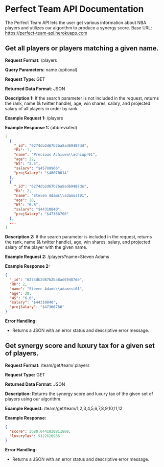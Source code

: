 # Perfect Team API Documentation
The Perfect Team API lets the user get various information about NBA players and utilizes our algorithm to produce a synergy score.
Base URL: https://perfect-team-api.herokuapp.com

## Get all players or players matching a given name.
**Request Format:** /players

**Query Parameters:** name (optional)

**Request Type:** GET

**Returned Data Format**: JSON

**Description 1:** If the search parameter is not included in the request, returns the rank, name (& twitter handle), age, win shares, salary, and projected salary of all players in order by rank.

**Example Request 1:** /players

**Example Response 1:** (abbreviated)
```json
[
  {
    "_id": "6274db2d67b2ba8ad69487dd",
    "Rk": 1,
    "name": "Precious Achiuwa\\achiupr01",
    "age": 22,
    "WS": "2.5",
    "salary": "$45780966",
    "projSalary": "$48070014"
  },
  {
    "_id": "6274db2d67b2ba8ad69487de",
    "Rk": 2,
    "name": "Steven Adams\\adamsst01",
    "age": 28,
    "WS": "6.8",
    "salary": "$44310840",
    "projSalary": "$47366760"
  },
  ...
]
```

**Description 2:** If the search parameter is included in the request, returns the rank, name (& twitter handle), age, win shares, salary, and projected salary of the player with the given name.

**Example Request 2:** /players?name=Steven Adams

**Example Response 2:**
```json
{
  "_id": "6274db2d67b2ba8ad69487de",
  "Rk": 2,
  "name": "Steven Adams\\adamsst01",
  "age": 28,
  "WS": "6.8",
  "salary": "$44310840",
  "projSalary": "$47366760"
}
```

**Error Handling:**
- Returns a JSON with an error status and descriptive error message.


## Get synergy score and luxury tax for a given set of players.
**Request Format:** /team/get/team/:players

**Request Type:** GET

**Returned Data Format**: JSON

**Description:** Returns the synergy score and luxury tax of the given set of players using our algorithm.

**Example Request:** /team/get/team/1,2,3,4,5,6,7,8,9,10,11,12

**Example Response:**
```json
{
  "score": 3680.0441030811808,
  "luxuryTax": 9122626936
}
```

**Error Handling:**
- Returns a JSON with an error status and descriptive error message.